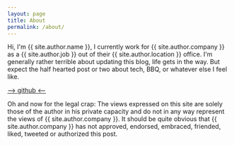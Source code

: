 ```yaml
---
layout: page
title: About
permalink: /about/
---
```


Hi, I'm {{ site.author.name }}, I currently work for {{ site.author.company }}
as a {{ site.author.job }} out of their {{ site.author.location }} office. 
I'm generally rather terrible about updating this blog, life gets in the way.
But expect the half hearted post or two about tech, BBQ, or whatever else I
feel like. 

[--> github <--](https://github.com/mtottenh)

Oh and now for the legal crap:
The views expressed on this site are solely those of the author in his private capacity
and do not in any way represent the views of {{ site.author.company }}. It
should be quite obvious that {{ site.author.company }} has not approved,
endorsed, embraced, friended, liked, tweeted or authorized this post.
